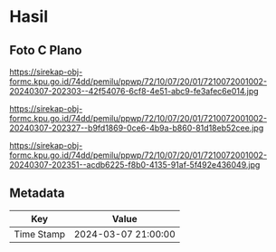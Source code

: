 # Hasil

## Foto C Plano

https://sirekap-obj-formc.kpu.go.id/74dd/pemilu/ppwp/72/10/07/20/01/7210072001002-20240307-202303--42f54076-6cf8-4e51-abc9-fe3afec6e014.jpg

https://sirekap-obj-formc.kpu.go.id/74dd/pemilu/ppwp/72/10/07/20/01/7210072001002-20240307-202327--b9fd1869-0ce6-4b9a-b860-81d18eb52cee.jpg

https://sirekap-obj-formc.kpu.go.id/74dd/pemilu/ppwp/72/10/07/20/01/7210072001002-20240307-202351--acdb6225-f8b0-4135-91af-5f492e436049.jpg


## Metadata

| Key        | Value               |
| ---------- | ------------------- |
| Time Stamp | 2024-03-07 21:00:00 |



